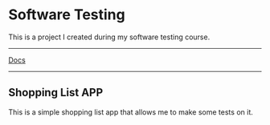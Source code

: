 # Software Testing

This is a project I created during my software testing course.

---

[Docs](docs/README.md)

---

## Shopping List APP

This is a simple shopping list app that allows me to make some tests on it.
